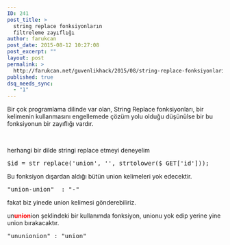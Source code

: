 ```yaml
---
ID: 241
post_title: >
  string replace fonksiyonların
  filtreleme zayıflığı
author: farukcan
post_date: 2015-08-12 10:27:08
post_excerpt: ""
layout: post
permalink: >
  http://farukcan.net/guvenlikhack/2015/08/string-replace-fonksiyonlarin-filtreleme-zayifligi/
published: true
dsq_needs_sync:
  - "1"
---
```

Bir çok programlama dilinde var olan, String Replace fonksiyonları, bir kelimenin kullanmasını engellemede çözüm yolu olduğu düşünülse bir bu fonksiyonun bir zayıflığı vardır.

&nbsp;

herhangi bir dilde stringi replace etmeyi deneyelim
<pre>$id = str_replace('union', '', strtolower($_GET['id']));</pre>
Bu fonksiyon dışardan aldığı bütün union kelimeleri yok edecektir.
<pre>"union-union"  : "-"</pre>
fakat biz yinede union kelimesi gönderebiliriz.

un<span style="color: #ff0000;"><strong>union</strong></span>ion şeklindeki bir kullanımda fonksiyon, unionu yok edip yerine yine union bırakacaktır.
<pre>"ununionion" : "union"</pre>
&nbsp;